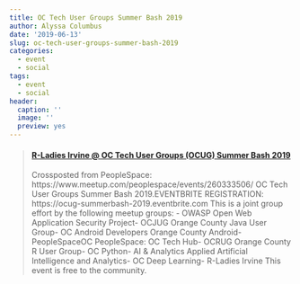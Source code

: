 ```yaml
---
title: OC Tech User Groups Summer Bash 2019
author: Alyssa Columbus
date: '2019-06-13'
slug: oc-tech-user-groups-summer-bash-2019
categories:
  - event
  - social
tags:
  - event
  - social
header:
  caption: ''
  image: ''
  preview: yes
---
```


<blockquote class="embedly-card"><h4><a href="https://www.meetup.com/rladies-irvine/events/260393692/">R-Ladies Irvine @ OC Tech User Groups (OCUG) Summer Bash 2019</a></h4><p>Crossposted from PeopleSpace: https://www.meetup.com/peoplespace/events/260333506/ OC Tech User Groups Summer Bash 2019.EVENTBRITE REGISTRATION: https://ocug-summerbash-2019.eventbrite.com This is a joint group effort by the following meetup groups: - OWASP Open Web Application Security Project- OCJUG Orange County Java User Group- OC Android Developers Orange County Android- PeopleSpaceOC PeopleSpace: OC Tech Hub- OCRUG Orange County R User Group- OC Python- AI & Analytics Applied Artificial Intelligence and Analytics- OC Deep Learning- R-Ladies Irvine This event is free to the community.</p></blockquote>
<script async src="//cdn.embedly.com/widgets/platform.js" charset="UTF-8"></script>